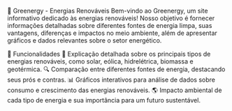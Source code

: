 🌿 Greenergy - Energias Renováveis
Bem-vindo ao Greenergy, um site informativo dedicado às energias renováveis! Nosso objetivo é fornecer informações detalhadas sobre diferentes fontes de energia limpa, suas vantagens, diferenças e impactos no meio ambiente, além de apresentar gráficos e dados relevantes sobre o setor energético.

🚀 Funcionalidades
📖 Explicação detalhada sobre os principais tipos de energias renováveis, como solar, eólica, hidrelétrica, biomassa e geotérmica.
🔍 Comparação entre diferentes fontes de energia, destacando seus prós e contras.
📊 Gráficos interativos para análise de dados sobre consumo e crescimento das energias renováveis.
🌎 Impacto ambiental de cada tipo de energia e sua importância para um futuro sustentável.
